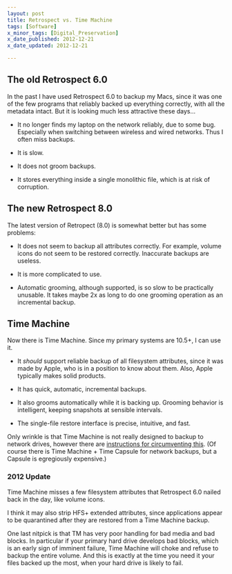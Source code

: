 ```yaml
---
layout: post
title: Retrospect vs. Time Machine
tags: [Software]
x_minor_tags: [Digital_Preservation]
x_date_published: 2012-12-21
x_date_updated: 2012-12-21

---
```


## The old Retrospect 6.0

In the past I have used Retrospect 6.0 to backup my Macs, since it was one of
the few programs that reliably backed up everything correctly, with all the 
metadata intact. But it is looking much less attractive these days...

* It no longer finds my laptop on the network reliably, due to some bug.
  Especially when switching between wireless and wired networks.
  Thus I often miss backups.
  
* It is slow.

* It does not groom backups.

* It stores everything inside a single monolithic file,
  which is at risk of corruption.

## The new Retrospect 8.0

The latest version of Retropect (8.0) is somewhat better but has some problems:

* It does not seem to backup all attributes correctly.
  For example, volume icons do not seem to be restored correctly.
  Inaccurate backups are useless.

* It is more complicated to use.

* Automatic grooming, although supported, is so slow to be practically unusable.
  It takes maybe 2x as long to do one grooming operation as an incremental backup.

## Time Machine

Now there is Time Machine. Since my primary systems are 10.5+, I can use it.

* It *should* support reliable backup of all filesystem attributes,
  since it was made by Apple, who is in a position to know about them.
  Also, Apple typically makes solid products.

* It has quick, automatic, incremental backups.

* It also grooms automatically while it is backing up. Grooming behavior is
  intelligent, keeping snapshots at sensible intervals.

* The single-file restore interface is precise, intuitive, and fast.

Only wrinkle is that Time Machine is not really designed to backup to network
drives, however there are [instructions for circumventing this].
(Of course there is Time Machine + Time Capsule for network backups, but a
Capsule is egregiously expensive.)

### 2012 Update

Time Machine misses a few filesystem attributes that Retrospect 6.0 nailed back
in the day, like volume icons.

I think it may also strip HFS+ extended attributes, since applications appear
to be quarantined after they are restored from a Time Machine backup.

One last nitpick is that TM has very poor handling for bad media and bad blocks.
In particular if your primary hard drive develops bad blocks, which is an early
sign of imminent failure, Time Machine will choke and refuse to backup the
entire volume. And this is exactly at the time you need it your files backed up
the most, when your hard drive is likely to fail.


[instructions for circumventing this]: http://safalra.com/other/time-machine-network-drive/